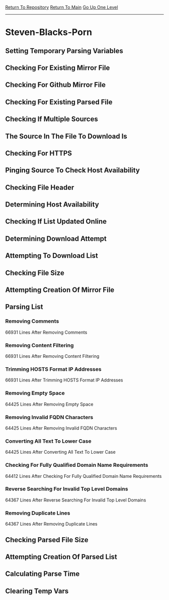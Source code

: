 [Return To Repository](https://github.com/deathbybandaid/piholeparser/)
[Return To Main](https://github.com/deathbybandaid/piholeparser/blob/master/RecentRunLogs/Mainlog.md)
[Go Up One Level](https://github.com/deathbybandaid/piholeparser/blob/master/RecentRunLogs/TopLevelScripts/30-Processing-External-Blacklists.md)
____________________________________
# Steven-Blacks-Porn
## Setting Temporary Parsing Variables
## Checking For Existing Mirror File
## Checking For Github Mirror File
## Checking For Existing Parsed File
## Checking If Multiple Sources
## The Source In The File To Download Is
## Checking For HTTPS
## Pinging Source To Check Host Availability
## Checking File Header
## Determining Host Availability
## Checking If List Updated Online
## Determining Download Attempt
## Attempting To Download List
## Checking File Size
## Attempting Creation Of Mirror File
## Parsing List
### Removing Comments
66931 Lines After Removing Comments
### Removing Content Filtering
66931 Lines After Removing Content Filtering
### Trimming HOSTS Format IP Addresses
66931 Lines After Trimming HOSTS Format IP Addresses
### Removing Empty Space
64425 Lines After Removing Empty Space
### Removing Invalid FQDN Characters
64425 Lines After Removing Invalid FQDN Characters
### Converting All Text To Lower Case
64425 Lines After Converting All Text To Lower Case
### Checking For Fully Qualified Domain Name Requirements
64412 Lines After Checking For Fully Qualified Domain Name Requirements
### Reverse Searching For Invalid Top Level Domains
64367 Lines After Reverse Searching For Invalid Top Level Domains
### Removing Duplicate Lines
64367 Lines After Removing Duplicate Lines
## Checking Parsed File Size
## Attempting Creation Of Parsed List
## Calculating Parse Time
## Clearing Temp Vars
